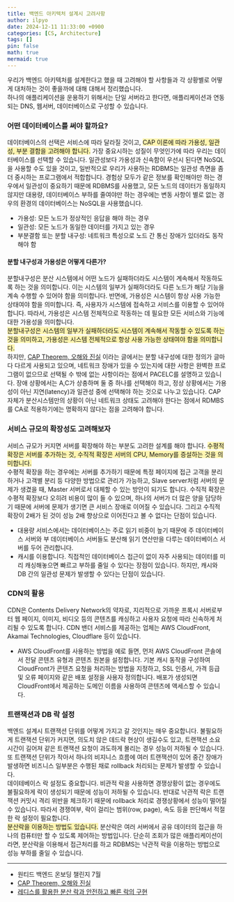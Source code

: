 ```yaml
---
title: 백엔드 아키텍처 설계시 고려사항
author: ilpyo
date: 2024-12-11 11:33:00 +0900
categories: [CS, Architecture]
tags: []
pin: false
math: true
mermaid: true
---
```


우리가 백엔드 아키텍처를 설계한다고 했을 때 고려해야 할 사항들과 각 상황별로 어떻게 대처하는 것이 좋을까에 대해 대해서 정리했습니다.  
하나의 애플리케이션을 운용하기 위해서는 단일 서버라고 한다면, 애플리케이션과 연동되는 DNS, 웹서버, 데이터베이스로 구성할 수 있습니다.

### 어떤 데이터베이스를 써야 할까요?  
데이터베이스의 선택은 서비스에 따라 달라질 것이고, <span style="background-color:#fff5b1">CAP 이론에 따라 가용성, 일관성, 부분 결함을 고려해야 합니다.</span> 가장 중요시하는 성질이 무엇인가에 따라 우리는 데이터베이스를 선택할 수 있습니다.
일관성보다 가용성과 신속함이 우선시 된다면 NoSQL을 사용할 수도 있을 것이고, 일반적으로 우리가 사용하는 RDBMS는 일관성 측면을 좀 더 중시하는 프로그램에서 적합합니다. 경험상 모두가 같은 정보를 확인해야만 하는 경우에서 일관성이 중요하기 때문에 RDBMS를 사용했고, 모든 노드의 데이터가 동일하지 않지만 대용량, 데이터베이스 부하를 줄여야만 하는 경우에는 변동 사항이 별로 없는 경우의 환경의 데이터베이스는 NoSQL을 사용했습니다.
+ 가용성: 모든 노드가 정상적인 응답을 해야 하는 경우
+ 일관성: 모든 노드가 동일한 데이터를 가지고 있는 경우
+ 부분결함 또는 분할 내구성: 네트워크 특성으로 노드 간 통신 장애가 있더라도 동작해야 함

#### 분할 내구성과 가용성은 어떻게 다른가?  
분할내구성은 분산 시스템에서 어떤 노드가 실패하더라도 시스템이 계속해서 작동하도록 하는 것을 의미합니다. 이는 시스템의 일부가 실패하더라도 다른 노드가 해당 기능을 계속 수행할 수 있어야 함을 의미합니다. 반면에, 가용성은 시스템이 항상 사용 가능한 상태여야 함을 의미합니다. 즉, 사용자가 시스템에 접속하고 서비스를 이용할 수 있어야 합니다. 따라서, 가용성은 시스템 전체적으로 작동하는 데 필요한 모든 서비스와 기능에 대한 가용성을 의미합니다.  
<span style="background-color:#fff5b1">분할내구성은 시스템의 일부가 실패하더라도 시스템이 계속해서 작동할 수 있도록 하는 것을 의미하고, 가용성은 시스템 전체적으로 항상 사용 가능한 상태여야 함을 의미합니다.</span>  
하지만, [CAP Theorem, 오해와 진실](http://eincs.com/2013/07/misleading-and-truth-of-cap-theorem/) 이라는 글에서는 분할 내구성에 대한 정의가 글마다 다르게 사용되고 있으며, 네트워크 장애가 있을 수 있는지에 대한 사항은 완벽한 프로그램이 없으므로 선택될 수 밖에 없는 사항이라는 점에서 PACELC를 설명하고 있습니다. 장애 상황에서는 A,C가 상충하며 둘 중 하나를 선택해야 하고, 정상 상황에서는 가용성이 아닌 지연(latency)과 일관성 중에 선택해야 하는 것으로 나누고 있습니다. CAP 자체가 분산시스템만의 상황이 아닌 네트워크 상태도 고려해야 한다는 점에서 RDMBS를 CA로 적용하기에는 명확하지 않다는 점을 고려해야 합니다.

### 서비스 규모의 확장성도 고려해보자  
서비스 규모가 커지면 서버를 확장해야 하는 부분도 고려한 설계를 해야 합니다. <span style="background-color:#fff5b1">수평적 확장은 서버를 추가하는 것, 수직적 확장은 서버의 CPU, Memory를 증설하는 것을 의미합니다.</span>  
수평적 확장을 하는 경우에는 서버를 추가하기 때문에 특정 페이지에 접근 고객을 분리하거나 고객별 분리 등 다양한 방법으로 관리가 가능하고, Slave server처럼 서버의 문제가 생겼을 때, Master 서버로서 대체할 수 있는 방안이 되기도 합니다. 수직적 확장은 수평적 확장보다 오히려 비용이 많이 들 수 있으며, 하나의 서버가 더 많은 양을 담당하기 때문에 서버에 문제가 생기면 큰 서비스 장애로 이어질 수 있습니다. 그리고 수직적 확장이 2배가 된 것이 성능 2배 향상으로 이어진다고 볼 수 없다는 단점이 있습니다.
+ 대용량 서비스에서는 데이터베이스는 주로 읽기 비중이 높기 때문에 주 데이터베이스 서버와 부 데이터베이스 서버들도 분산해 읽기 연산만을 다루는 데이터베이스 서버를 두어 관리합니다.
+ 캐시를 이용합니다. 직접적인 데이터베이스 접근이 없이 자주 사용되는 데이터를 미리 캐싱해놓으면 빠르고 부하를 줄일 수 있다는 장점이 있습니다. 하지만, 캐시와 DB 간의 일관성 문제가 발생할 수 있다는 단점이 있습니다.

### CDN의 활용  
CDN은 Contents Delivery Network의 약자로, 지리적으로 가까운 프록시 서버로부터 웹 페이지, 이미지, 비디오 등의 콘텐츠를 캐싱하고 사용자 요청에 따라 신속하게 처리될 수 있도록 합니다. CDN 밴더 서비스를 제공하는 업체는 AWS CloudFront, Akamai Technologies, Cloudflare 등이 있습니다.
+ AWS CloudFront를 사용하는 방법을 예로 들면, 먼저 AWS CloudFront 콘솔에서 전달 콘텐츠 유형과 콘텐츠 원본을 설정합니다. 기본 캐시 동작을 구성하여 CloudFront가 콘텐츠 요청을 처리하는 방법을 지정하고, SSL 인증서, 가격 등급 및 오류 페이지와 같은 배포 설정을 사용자 정의합니다. 배포가 생성되면 CloudFront에서 제공하는 도메인 이름을 사용하여 콘텐츠에 액세스할 수 있습니다.

### 트랜잭션과 DB 락 설정  
백엔드 설계시 트랜잭션 단위를 어떻게 가지고 갈 것인지는 매우 중요합니다. 불필요하게 트랜잭션 단위가 커지면, 의도치 않은 데드락 현상이 생길수도 있고, 트랜잭션 소요 시간이 길어져 같은 트랜잭션 요청이 과도하게 몰리는 경우 성능이 저하될 수 있습니다. 또 트랜잭션 단위가 작아서 하나의 비지니스 흐름에 여러 트랜잭션이 있어 중간 장애가 발생하면 비즈니스 일부분은 수행된 채로 rollback 처리되는 문제가 발생할 수 있습니다.  
데이테베이스 락 설정도 중요합니다. 비관적 락을 사용하면 경쟁상황이 없는 경우에도 불필요하게 락이 생성되기 때문에 성능이 저하될 수 있습니다. 반대로 낙관적 락은 트랜잭션 커밋시 격리 위반을 체크하기 때문에 rollback 처리로 경쟁상황에서 성능이 떨어질 수 있습니다. 따라서 경쟁여부, 락이 걸리는 범위(row, page), 속도 등을 판단해서 적절한 락 설정이 필요합니다.  
<span style="background-color:#fff5b1">분산락을 이용하는 방법도 있습니다.</span> 분산락은 여러 서버에서 공유 데이터의 접근을 하나의 컴퓨터만 할 수 있도록 제어하는 방법입니다. 단순히 조회가 많은 애플리케이션이라면, 분산락을 이용해서 접근처리를 하고 RDBMS는 낙관적 락을 이용하는 방법으로 성능 부하를 줄일 수 있습니다.

---
+ 원티드 백엔드 온보딩 챌린지 7월
+ [CAP Theorem, 오해와 진실](http://eincs.com/2013/07/misleading-and-truth-of-cap-theorem/)
+ [레디스를 활용한 분산 락과 안전하고 빠른 락의 구현](https://hyperconnect.github.io/2019/11/15/redis-distributed-lock-1.html)
